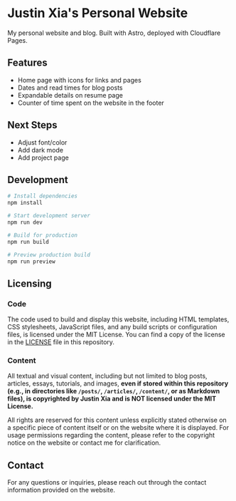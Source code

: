 # Justin Xia's Personal Website

My personal website and blog. Built with Astro, deployed with Cloudflare Pages.

## Features
- Home page with icons for links and pages
- Dates and read times for blog posts
- Expandable details on resume page
- Counter of time spent on the website in the footer

## Next Steps
- Adjust font/color
- Add dark mode
- Add project page

## Development

```bash
# Install dependencies
npm install

# Start development server
npm run dev

# Build for production
npm run build

# Preview production build
npm run preview
```

## Licensing

### Code
The code used to build and display this website, including HTML templates, CSS stylesheets, JavaScript files, and any build scripts or configuration files, is licensed under the MIT License. You can find a copy of the license in the [LICENSE](LICENSE) file in this repository.

### Content
All textual and visual content, including but not limited to blog posts, articles, essays, tutorials, and images, **even if stored within this repository (e.g., in directories like `/posts/`, `/articles/`, `/content/`, or as Markdown files), is copyrighted by Justin Xia and is NOT licensed under the MIT License.**

All rights are reserved for this content unless explicitly stated otherwise on a specific piece of content itself or on the website where it is displayed. For usage permissions regarding the content, please refer to the copyright notice on the website or contact me for clarification.

## Contact
For any questions or inquiries, please reach out through the contact information provided on the website.